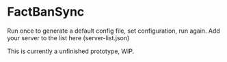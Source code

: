 # FactBanSync
Run once to generate a default config file, set configuration, run again.
Add your server to the list here (server-list.json)

This is currently a unfinished prototype, WIP.
